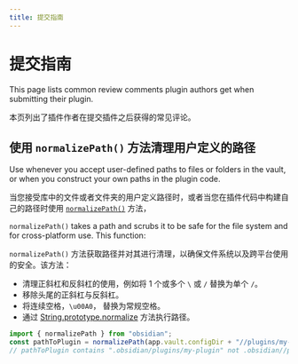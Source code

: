 ```yaml
---
title: 提交指南
---
```

<!--
 * @Author: haifeng.lu haifeng.lu@ly.com
 * @Date: 2022-08-24 14:17:30
 * @LastEditors: haifeng.lu
 * @LastEditTime: 2022-09-05 09:03:05
 * @Description: 
-->
# 提交指南

This page lists common review comments plugin authors get when submitting their plugin.

本页列出了插件作者在提交插件之后获得的常见评论。

## 使用 `normalizePath()` 方法清理用户定义的路径

Use  whenever you accept user-defined paths to files or folders in the vault, or when you construct your own paths in the plugin code.

当您接受库中的文件或者文件夹的用户定义路径时，或者当您在插件代码中构建自己的路径时使用 [`normalizePath()`](../reference/typescript/functions/normalizePath) 方法，

`normalizePath()` takes a path and scrubs it to be safe for the file system and for cross-platform use. This function:

`normalizePath()` 方法获取路径并对其进行清理，以确保文件系统以及跨平台使用的安全。该方法：

- 清理正斜杠和反斜杠的使用，例如将 1 个或多个 `\` 或 `/` 替换为单个 `/`。
- 移除头尾的正斜杠与反斜杠。
- 将连续空格，`\u00A0`， 替换为常规空格。
- 通过 [String.prototype.normalize](https://developer.mozilla.org/en-US/docs/Web/JavaScript/Reference/Global_Objects/String/normalize) 方法执行路径。

```ts
import { normalizePath } from "obsidian";
const pathToPlugin = normalizePath(app.vault.configDir + "//plugins/my-plugin");
// pathToPlugin contains ".obsidian/plugins/my-plugin" not .obsidian//plugins/my-plugin
```
